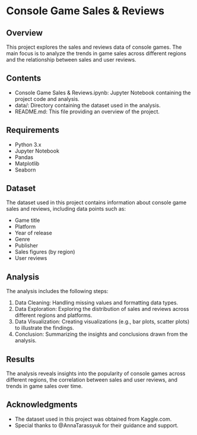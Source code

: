 # Console Game Sales & Reviews
## Overview
This project explores the sales and reviews data of console games. The main focus is to analyze the trends in game sales across different regions and the relationship between sales and user reviews.

## Contents
 - Console Game Sales & Reviews.ipynb: Jupyter Notebook containing the project code and analysis.
 - data/: Directory containing the dataset used in the analysis.
- README.md: This file providing an overview of the project.

## Requirements
- Python 3.x
- Jupyter Notebook
- Pandas
- Matplotlib
- Seaborn

## Dataset
The dataset used in this project contains information about console game sales and reviews, including data points such as:

- Game title
- Platform
- Year of release
- Genre
- Publisher
- Sales figures (by region)
- User reviews

## Analysis
The analysis includes the following steps:

1. Data Cleaning: Handling missing values and formatting data types.
2. Data Exploration: Exploring the distribution of sales and reviews across different regions and platforms.
3. Data Visualization: Creating visualizations (e.g., bar plots, scatter plots) to illustrate the findings.
4. Conclusion: Summarizing the insights and conclusions drawn from the analysis.
   
## Results
The analysis reveals insights into the popularity of console games across different regions, the correlation between sales and user reviews, and trends in game sales over time.

## Acknowledgments
- The dataset used in this project was obtained from Kaggle.com.
- Special thanks to @AnnaTarassyuk for their guidance and support.
